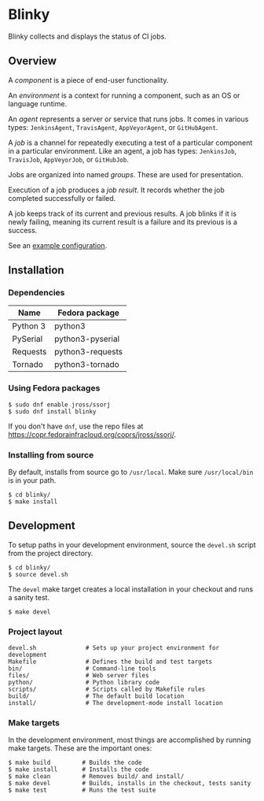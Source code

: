 # Blinky

Blinky collects and displays the status of CI jobs.

## Overview

A *component* is a piece of end-user functionality.

An *environment* is a context for running a component, such as an OS
or language runtime.

An *agent* represents a server or service that runs jobs.  It comes in
various types: `JenkinsAgent`, `TravisAgent`, `AppVeyorAgent`, or
`GitHubAgent`.

A *job* is a channel for repeatedly executing a test of a particular
component in a particular environment.  Like an agent, a job has
types: `JenkinsJob`, `TravisJob`, `AppVeyorJob`, or `GitHubJob`.

Jobs are organized into named *groups*.  These are used for
presentation.

Execution of a job produces a *job result*.  It records whether the
job completed successfully or failed.

A job keeps track of its current and previous results.  A job blinks
if it is newly failing, meaning its current result is a failure and
its previous is a success.

See an [example configuration](https://github.com/ssorj/blinky/blob/master/misc/config.py).

## Installation

### Dependencies

| Name                  | Fedora package
| --------------------- | ---
| Python 3              | python3
| PySerial              | python3-pyserial
| Requests              | python3-requests
| Tornado               | python3-tornado

### Using Fedora packages

    $ sudo dnf enable jross/ssorj
    $ sudo dnf install blinky

If you don't have `dnf`, use the repo files at
<https://copr.fedorainfracloud.org/coprs/jross/ssorj/>.

### Installing from source

By default, installs from source go to `/usr/local`.  Make sure
`/usr/local/bin` is in your path.

    $ cd blinky/
    $ make install

## Development

To setup paths in your development environment, source the `devel.sh`
script from the project directory.

    $ cd blinky/
    $ source devel.sh

The `devel` make target creates a local installation in your checkout
and runs a sanity test.

    $ make devel

### Project layout

    devel.sh              # Sets up your project environment for development
    Makefile              # Defines the build and test targets
    bin/                  # Command-line tools
    files/                # Web server files
    python/               # Python library code
    scripts/              # Scripts called by Makefile rules
    build/                # The default build location
    install/              # The development-mode install location

### Make targets

In the development environment, most things are accomplished by
running make targets.  These are the important ones:

    $ make build         # Builds the code
    $ make install       # Installs the code
    $ make clean         # Removes build/ and install/
    $ make devel         # Builds, installs in the checkout, tests sanity
    $ make test          # Runs the test suite

<!-- # 2. sudo usermod -G wheel,dialout jross -->

